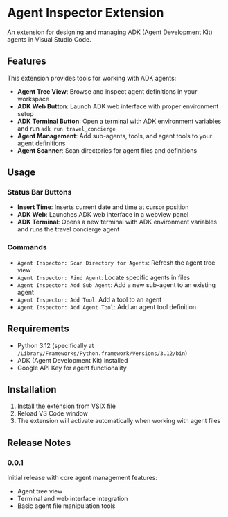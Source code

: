 # Agent Inspector Extension

An extension for designing and managing ADK (Agent Development Kit) agents in Visual Studio Code.

## Features

This extension provides tools for working with ADK agents:

- **Agent Tree View**: Browse and inspect agent definitions in your workspace
- **ADK Web Button**: Launch ADK web interface with proper environment setup
- **ADK Terminal Button**: Open a terminal with ADK environment variables and run `adk run travel_concierge`
- **Agent Management**: Add sub-agents, tools, and agent tools to your agent definitions
- **Agent Scanner**: Scan directories for agent files and definitions

## Usage

### Status Bar Buttons

- **Insert Time**: Inserts current date and time at cursor position
- **ADK Web**: Launches ADK web interface in a webview panel
- **ADK Terminal**: Opens a new terminal with ADK environment variables and runs the travel concierge agent

### Commands

- `Agent Inspector: Scan Directory for Agents`: Refresh the agent tree view
- `Agent Inspector: Find Agent`: Locate specific agents in files
- `Agent Inspector: Add Sub Agent`: Add a new sub-agent to an existing agent
- `Agent Inspector: Add Tool`: Add a tool to an agent
- `Agent Inspector: Add Agent Tool`: Add an agent tool definition

## Requirements

- Python 3.12 (specifically at `/Library/Frameworks/Python.framework/Versions/3.12/bin`)
- ADK (Agent Development Kit) installed
- Google API Key for agent functionality

## Installation

1. Install the extension from VSIX file
2. Reload VS Code window
3. The extension will activate automatically when working with agent files

## Release Notes

### 0.0.1

Initial release with core agent management features:
- Agent tree view
- Terminal and web interface integration
- Basic agent file manipulation tools
